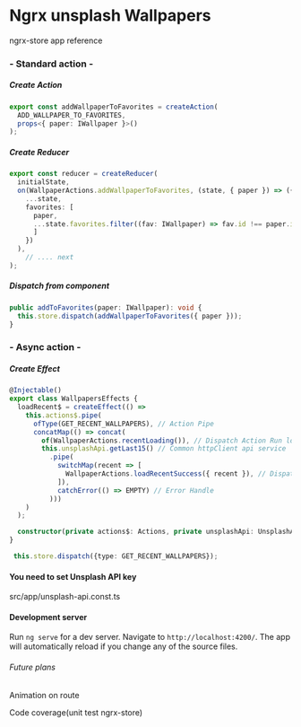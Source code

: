 # Ngrx unsplash Wallpapers

ngrx-store app reference

### - Standard action -

##### Create Action

```ts
export const addWallpaperToFavorites = createAction(
  ADD_WALLPAPER_TO_FAVORITES,
  props<{ paper: IWallpaper }>()
);
```

##### Create Reducer

```ts
export const reducer = createReducer(
  initialState,
  on(WallpaperActions.addWallpaperToFavorites, (state, { paper }) => ({
    ...state,
    favorites: [
      paper,
      ...state.favorites.filter((fav: IWallpaper) => fav.id !== paper.id )
      ]
    })
  ),
    // .... next 
);
```

##### Dispatch from component
```ts
public addToFavorites(paper: IWallpaper): void {
  this.store.dispatch(addWallpaperToFavorites({ paper }));
}
```

### - Async action -

##### Create Effect

```ts
@Injectable()
export class WallpapersEffects {
  loadRecent$ = createEffect(() =>
    this.actions$.pipe(
      ofType(GET_RECENT_WALLPAPERS), // Action Pipe
      concatMap(() => concat(
        of(WallpaperActions.recentLoading()), // Dispatch Action Run loader
        this.unsplashApi.getLast15() // Common httpClient api service
          .pipe(
            switchMap(recent => [
              WallpaperActions.loadRecentSuccess({ recent }), // Dispatch Action when contentvloaded 
            ]),
            catchError(() => EMPTY) // Error Handle
          )))
    )
  );

  constructor(private actions$: Actions, private unsplashApi: UnsplashApiService) {}
}
```

```ts 
 this.store.dispatch({type: GET_RECENT_WALLPAPERS});
```



#### You need to set Unsplash API key

src/app/unsplash-api.const.ts

#### Development server

Run `ng serve` for a dev server. Navigate to `http://localhost:4200/`. The app will automatically reload if you change any of the source files.


###### Future plans
Animation on route

Code coverage(unit test ngrx-store)
